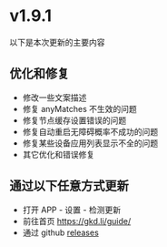 # v1.9.1

以下是本次更新的主要内容

## 优化和修复

- 修改一些文案描述
- 修复 anyMatches 不生效的问题
- 修复节点缓存设置错误的问题
- 修复自动重启无障碍概率不成功的问题
- 修复某些设备应用列表显示不全的问题
- 其它优化和错误修复

## 通过以下任意方式更新

- 打开 APP - 设置 - 检测更新
- 前往首页 <https://gkd.li/guide/>
- 通过 github [releases](https://github.com/gkd-kit/gkd/releases)
